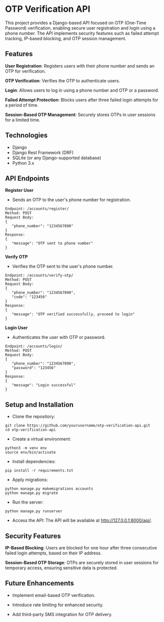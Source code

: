 # OTP Verification API

This project provides a Django-based API focused on OTP (One-Time Password) verification, enabling secure user registration and login using a phone number. The API implements security features such as failed attempt tracking, IP-based blocking, and OTP session management.

## Features
**User Registration**: Registers users with their phone number and sends an OTP for verification.

**OTP Verification**: Verifies the OTP to authenticate users.

**Login**: Allows users to log in using a phone number and OTP or a password.

**Failed Attempt Protection**: Blocks users after three failed login attempts for a period of time.

**Session-Based OTP Management**: Securely stores OTPs in user sessions for a limited time.

## Technologies
- Django
- Django Rest Framework (DRF)
- SQLite (or any Django-supported database)
- Python 3.x
## API Endpoints
**Register User**
- Sends an OTP to the user's phone number for registration.
```
Endpoint: /accounts/register/
Method: POST
Request Body:
{
   "phone_number": "1234567890"
}
Response:
{
   "message": "OTP sent to phone number"
}
```
**Verify OTP**
- Verifies the OTP sent to the user's phone number.
```
Endpoint: /accounts/verify-otp/
Method: POST
Request Body:
{
   "phone_number": "1234567890",
   "code": "123456"
}
Response:
{
   "message": "OTP verified successfully, proceed to login"
}
```
**Login User**
- Authenticates the user with OTP or password.
```
Endpoint: /accounts/login/
Method: POST
Request Body:
{
   "phone_number": "1234567890",
   "password": "123456"
}
Response:
{
   "message": "Login successful"
}
```
## Setup and Installation
- Clone the repository:
```  
git clone https://github.com/yourusername/otp-verification-api.git
cd otp-verification-api
```
- Create a virtual environment:
```
python3 -m venv env
source env/bin/activate
```
- Install dependencies:
```
pip install -r requirements.txt
```
- Apply migrations:
```
python manage.py makemigrations accounts
python manage.py migrate
``` 
- Run the server:
```
python manage.py runserver
```
- Access the API:
The API will be available at http://127.0.0.1:8000/api/.

## Security Features
**IP-Based Blocking**: Users are blocked for one hour after three consecutive failed login attempts, based on their IP address.

**Session-Based OTP Storage**: OTPs are securely stored in user sessions for temporary access, ensuring sensitive data is protected.
## Future Enhancements
- Implement email-based OTP verification.

- Introduce rate limiting for enhanced security.

- Add third-party SMS integration for OTP delivery.
